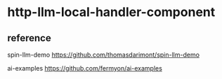 http-llm-local-handler-component
====================================

## reference

spin-llm-demo https://github.com/thomasdarimont/spin-llm-demo

ai-examples https://github.com/fermyon/ai-examples